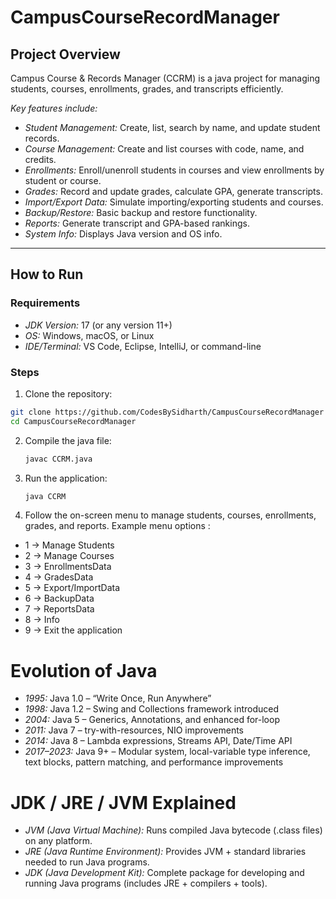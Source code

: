 # CampusCourseRecordManager

## Project Overview
Campus Course & Records Manager (CCRM) is a java project for managing students, courses, enrollments, grades, and transcripts efficiently.

*Key features include:*
- *Student Management:* Create, list, search by name, and update student records.
- *Course Management:* Create and list courses with code, name, and credits.
- *Enrollments:* Enroll/unenroll students in courses and view enrollments by student or course.
- *Grades:* Record and update grades, calculate GPA, generate transcripts.
- *Import/Export Data:* Simulate importing/exporting students and courses.
- *Backup/Restore:* Basic backup and restore functionality.
- *Reports:* Generate transcript and GPA-based rankings.
- *System Info:* Displays Java version and OS info.

---

## How to Run

### Requirements
- *JDK Version:* 17 (or any version 11+)
- *OS:* Windows, macOS, or Linux
- *IDE/Terminal:* VS Code, Eclipse, IntelliJ, or command-line

### Steps
1. Clone the repository:
```bash
git clone https://github.com/CodesBySidharth/CampusCourseRecordManager
cd CampusCourseRecordManager
```
2. Compile the java file:
   ```bash
   javac CCRM.java
   ```
3. Run the application:
   ```bash
   java CCRM
   ```
4. Follow the on-screen menu to manage students, courses, enrollments, grades, and reports.
Example menu options :
- 1 → Manage Students
- 2 → Manage Courses
- 3 → EnrollmentsData
- 4 → GradesData
- 5 → Export/ImportData
- 6 → BackupData
- 7 → ReportsData
- 8 → Info
- 9 → Exit the application

# Evolution of Java
- *1995:* Java 1.0 – “Write Once, Run Anywhere”
- *1998:* Java 1.2 – Swing and Collections framework introduced
- *2004:* Java 5 – Generics, Annotations, and enhanced for-loop
- *2011:* Java 7 – try-with-resources, NIO improvements
- *2014:* Java 8 – Lambda expressions, Streams API, Date/Time API
- *2017–2023:* Java 9+ – Modular system, local-variable type inference, text blocks, pattern
matching, and performance improvements

# JDK / JRE / JVM Explained
- *JVM (Java Virtual Machine):* Runs compiled Java bytecode (.class files) on any platform.
- *JRE (Java Runtime Environment):* Provides JVM + standard libraries needed to run Java programs.
- *JDK (Java Development Kit):* Complete package for developing and running Java programs (includes JRE + compilers + tools).



